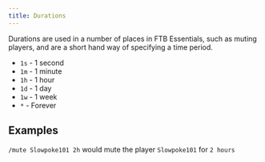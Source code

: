 ```yaml
---
title: Durations
---
```


Durations are used in a number of places in FTB Essentials, such as muting players, and are a short hand way of specifying a time period.

- `1s` - 1 second
- `1m` - 1 minute
- `1h` - 1 hour
- `1d` - 1 day
- `1w` - 1 week
- `*` - Forever

## Examples

`/mute Slowpoke101 2h` would mute the player `Slowpoke101` for `2 hours`